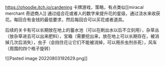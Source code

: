 https://ohoodie.itch.io/cardening
卡牌游戏，策略，有点类似[[miracal merchant 奇迹商人]] 通过组合花或者人的数字来提升花的星级，通过浇水来收获花。每回合有金钱的最低要求，然后每回合可以买花或者道具。

后续的关卡有可以长期放在地上的蓄水池（可以在刷出水以后不立刻用），杂草丛（放杂草进去可以出来肥料），宝箱（需要挖出来，放在地上可以长期存在，被消掉几次后消失），虫子（会挡住花让它们不能被消掉，可以用杀虫剂杀死），风车（周围的四个格子旋转）


![[Pasted image 20220803192629.png]]
